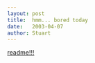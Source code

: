 ```yaml
---
layout:	post
title:	hmm... bored today
date:	2003-04-07
author: Stuart
---
```


[readme!!!](http://www.homestarrunner.com/sadjournal/)